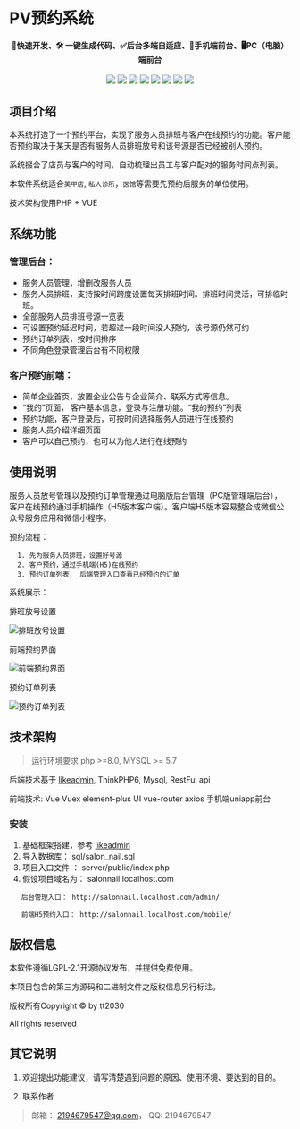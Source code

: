 PV预约系统
===============

<h4 align="center">🚀快速开发、🛠️ 一键生成代码、✅后台多端自适应、📱手机端前台、🖥️PC（电脑）端前台</h4>
<p align="center">
<a href="https://www.php.net/"><img src="https://img.shields.io/badge/PHP-8-8892bf"></a> <a href="https://www.tslang.cn/"><img src="https://img.shields.io/badge/TypeScript-3-294e80"></a> <a href="#"><img src="https://img.shields.io/badge/ThinkPHP-6.0-6fb737"></a> <a href="#"><img src="https://img.shields.io/badge/Vue.js-3-4eb883"></a> <a href="#"><img src="https://img.shields.io/badge/vite-2-ffc018"></a> <a href="#"><img src="https://img.shields.io/badge/Element Plus-2-409eff"></a> <a href="https://uniapp.dcloud.io/"><img src="https://img.shields.io/badge/uniapp--d85806"></a> <a href="https://www.nuxtjs.cn/"><img src="https://img.shields.io/badge/Nuxt.js--18bc78"></a>
</p>

## 项目介绍
本系统打造了一个预约平台，实现了服务人员排班与客户在线预约的功能。客户能否预约取决于某天是否有服务人员排班放号和该号源是否已经被别人预约。

系统掇合了店员与客户的时间，自动梳理出员工与客户配对的服务时间点列表。

本软件系统适合`美甲店`, `私人诊所`，`医馆`等需要先预约后服务的单位使用。

技术架构使用PHP + VUE

## 系统功能
### 管理后台：
* 服务人员管理，增删改服务人员
* 服务人员排班，支持按时间跨度设置每天排班时间。排班时间灵活，可排临时班。
* 全部服务人员排班号源一览表
* 可设置预约延迟时间，若超过一段时间没人预约，该号源仍然可约
* 预约订单列表，按时间排序
* 不同角色登录管理后台有不同权限
### 客户预约前端：
* 简单企业首页，放置企业公告与企业简介、联系方式等信息。
* “我的”页面， 客户基本信息，登录与注册功能。“我的预约”列表
* 预约功能，客户登录后，可按时间选择服务人员进行在线预约
* 服务人员介绍详细页面
* 客户可以自己预约，也可以为他人进行在线预约
## 使用说明
  服务人员放号管理以及预约订单管理通过电脑版后台管理（PC版管理端后台）， 客户在线预约通过手机操作（H5版本客户端）。客户端H5版本容易整合成微信公众号服务应用和微信小程序。

  预约流程：
~~~
  1. 先为服务人员排班，设置好号源
  2. 客户预约，通过手机端(H5)在线预约
  3. 预约订单列表， 后端管理入口查看已经预约的订单
~~~

  系统展示：

  排班放号设置

![排班放号设置](https://gitee.com/tt2030/booking/raw/doc_branch/images/demo/haoYuan.png)

前端预约界面

![前端预约界面](https://gitee.com/tt2030/booking/raw/doc_branch/images/demo/qianDuanYuYue.png)

预约订单列表

![预约订单列表](https://gitee.com/tt2030/booking/raw/doc_branch/images/demo/yuYueDingDan.png)


## 技术架构
> 运行环境要求 php >=8.0, MYSQL >= 5.7

后端技术基于 [likeadmin](http://doc.likeadmin.cn/php), ThinkPHP6, Mysql, RestFul api

前端技术: 
Vue
Vuex
element-plus UI
vue-router
axios
手机端uniapp前台

### 安装
1. 基础框架搭建，参考 [likeadmin](http://doc.likeadmin.cn/php)
2. 导入数据库： sql/salon_nail.sql
3. 项目入口文件 ： server/public/index.php
4. 假设项目域名为： salonnail.localhost.com
~~~
   后台管理入口： http://salonnail.localhost.com/admin/

   前端H5预约入口： http://salonnail.localhost.com/mobile/
~~~


## 版权信息

本软件遵循LGPL-2.1开源协议发布，并提供免费使用。

本项目包含的第三方源码和二进制文件之版权信息另行标注。

版权所有Copyright © by tt2030

All rights reserved

## 其它说明

1. 欢迎提出功能建议，请写清楚遇到问题的原因、使用环境、要达到的目的。

2. 联系作者 
> 邮箱： 2194679547@qq.com， QQ: 2194679547
